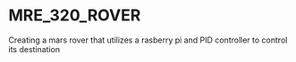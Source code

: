 # MRE_320_ROVER
Creating a mars rover that utilizes a rasberry pi and PID controller to control its destination 
